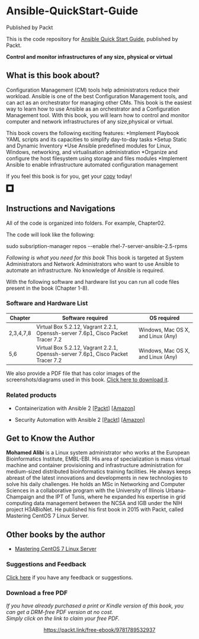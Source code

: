 # Ansible-QuickStart-Guide
Published by Packt



This is the code repository for [Ansible Quick Start Guide](https://www.packtpub.com/virtualization-and-cloud/ansible-quick-start-guide?utm_source=github&utm_medium=repository&utm_campaign=9781789532937), published by Packt.

**Control and monitor infrastructures of any size, physical or virtual**

## What is this book about?
Configuration Management (CM) tools help administrators reduce their workload. Ansible is one of the best Configuration Management tools, and can act as an orchestrator for managing other CMs. This book is the easiest way to learn how to use Ansible as an orchestrator and a Configuration Management tool. With this book, you will learn how to control and monitor computer and network infrastructures of any size,physical or virtual. 


This book covers the following exciting features: 
*Implement Playbook YAML scripts and its capacities to simplify day-to-day tasks
*Setup Static and Dynamic Inventory
*Use Ansible predefined modules for Linux, Windows, networking, and virtualisation administration
*Organize and configure the host filesystem using storage and files modules
*Implement Ansible to enable infrastructure automated configuration management

If you feel this book is for you, get your [copy](https://www.amazon.com/dp/1789532930) today!

<a href= "https://www.packtpub.com/?utm_source=github&utm_medium=banner&utm_campaign=GitHubBanner">
  <img src="https://raw.githubusercontent.com/PacktPublishing/GitHub/master/GitHub.png" 
alt="https://www.packtpub.com/" border="5" ></a>


## Instructions and Navigations
All of the code is organized into folders. For example, Chapter02.

The code will look like the following:

sudo subsription-manager repos --enable rhel-7-server-ansible-2.5-rpms


*Following is what you need for this book*
This book is targeted at System Administrators and Network Administrators who want to use Ansible to automate an infrastructure. No knowledge of Ansible is required.

With the following software and hardware list you can run all code files present in the book (Chapter 1-8).

### Software and Hardware List

| Chapter  | Software required                                                               | OS required                        |     
| -------- | ------------------------------------------------------------------------------  |------------------------------------|
| 2,3,4,7,8|Virtual Box 5.2.12, Vagrant 2.2.1, Openssh-server 7.6p1, Cisco Packet Tracer 7.2 | Windows, Mac OS X, and Linux (Any) |
| 5,6      |Virtual Box 5.2.12, Vagrant 2.2.1, Openssh-server 7.6p1, Cisco Packet Tracer 7.2 | Windows, Mac OS X, and Linux (Any) |



We also provide a PDF file that has color images of the screenshots/diagrams used in this book. [Click here to download it]( https://www.packtpub.com/sites/default/files/downloads/9781789532937_ColorImages.pdf).


### Related products 
* Containerization with Ansible 2 [[Packt]](https://www.packtpub.com/virtualization-and-cloud/containerization-ansible-2?utm_source=github&utm_medium=repository&utm_campaign=9781788291910) [[Amazon]](https://www.amazon.com/dp/1788291913)

* Security Automation with Ansible 2 [[Packt]](https://www.packtpub.com/virtualization-and-cloud/security-automation-ansible-2?utm_source=github&utm_medium=repository&utm_campaign=9781788394512) [[Amazon]](https://www.amazon.com/dp/1788394518)

## Get to Know the Author
**Mohamed Alibi**
is a Linux system administrator who works at the European Bioinformatics Institute, EMBL-EBI. His area of specialization is mass virtual machine and container provisioning and infrastructure administration for medium-sized distributed bioinformatics training facilities. He always keeps abreast of the latest innovations and developments in new technologies to solve his daily challenges. He holds an MSc in Networking and Computer Sciences in a collaborative program with the University of Illinois Urbana-Champaign and the IPT of Tunis, where he expanded his expertise in grid computing data management between the NCSA and IGB under the NIH project H3ABioNet. He published his first book in 2015 with Packt, called Mastering CentOS 7 Linux Server.	

## Other books by the author
* [Mastering CentOS 7 Linux Server](https://www.packtpub.com/networking-and-servers/mastering-centos-7-linux-server?utm_source=github&utm_medium=repository&utm_campaign=9781785282393)

### Suggestions and Feedback
[Click here](https://docs.google.com/forms/d/e/1FAIpQLSdy7dATC6QmEL81FIUuymZ0Wy9vH1jHkvpY57OiMeKGqib_Ow/viewform) if you have any feedback or suggestions.
### Download a free PDF

 <i>If you have already purchased a print or Kindle version of this book, you can get a DRM-free PDF version at no cost.<br>Simply click on the link to claim your free PDF.</i>
<p align="center"> <a href="https://packt.link/free-ebook/9781789532937">https://packt.link/free-ebook/9781789532937 </a> </p>